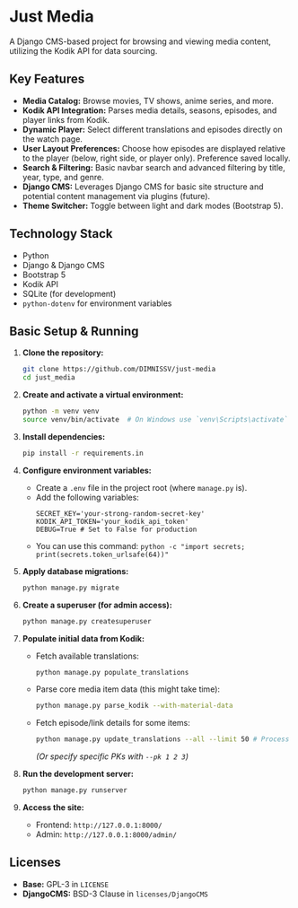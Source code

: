 # Just Media

A Django CMS-based project for browsing and viewing media content, utilizing the Kodik API for data sourcing.

## Key Features

*   **Media Catalog:** Browse movies, TV shows, anime series, and more.
*   **Kodik API Integration:** Parses media details, seasons, episodes, and player links from Kodik.
*   **Dynamic Player:** Select different translations and episodes directly on the watch page.
*   **User Layout Preferences:** Choose how episodes are displayed relative to the player (below, right side, or player only). Preference saved locally.
*   **Search & Filtering:** Basic navbar search and advanced filtering by title, year, type, and genre.
*   **Django CMS:** Leverages Django CMS for basic site structure and potential content management via plugins (future).
*   **Theme Switcher:** Toggle between light and dark modes (Bootstrap 5).

## Technology Stack

*   Python
*   Django & Django CMS
*   Bootstrap 5
*   Kodik API
*   SQLite (for development)
*   `python-dotenv` for environment variables

## Basic Setup & Running

1.  **Clone the repository:**
    ```bash
    git clone https://github.com/DIMNISSV/just-media
    cd just_media
    ```

2.  **Create and activate a virtual environment:**
    ```bash
    python -m venv venv
    source venv/bin/activate  # On Windows use `venv\Scripts\activate`
    ```

3.  **Install dependencies:**
    ```bash
    pip install -r requirements.in
    ```

4.  **Configure environment variables:**
    *   Create a `.env` file in the project root (where `manage.py` is).
    *   Add the following variables:
        ```dotenv
        SECRET_KEY='your-strong-random-secret-key'
        KODIK_API_TOKEN='your_kodik_api_token'
        DEBUG=True # Set to False for production
        ```
    *   You can use this command: `python -c "import secrets; print(secrets.token_urlsafe(64))"`
5.  **Apply database migrations:**
    ```bash
    python manage.py migrate
    ```

6.  **Create a superuser (for admin access):**
    ```bash
    python manage.py createsuperuser
    ```

7.  **Populate initial data from Kodik:**
    *   Fetch available translations:
        ```bash
        python manage.py populate_translations
        ```
    *   Parse core media item data (this might take time):
        ```bash
        python manage.py parse_kodik --with-material-data
        ```
    *   Fetch episode/link details for some items:
        ```bash
        python manage.py update_translations --all --limit 50 # Process 50 random items
        ```
        *(Or specify specific PKs with `--pk 1 2 3`)*

8.  **Run the development server:**
    ```bash
    python manage.py runserver
    ```

9.  **Access the site:**
    *   Frontend: `http://127.0.0.1:8000/`
    *   Admin: `http://127.0.0.1:8000/admin/`

## Licenses
* **Base:** GPL-3 in `LICENSE`
* **DjangoCMS:** BSD-3 Clause in `licenses/DjangoCMS`